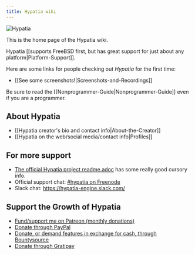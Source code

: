 ```yaml
---
title: Hypatia wiki
---
```


![Hypatia](https://github.com/hypatia-engine/hypatia/blob/master/media/logos/logotype-blacktext-transparentbg.png)

This is the home page of the Hypatia wiki.

Hypatia [[supports FreeBSD first, but has great support for just about any platform|Platform-Support]].

Here are some links for people checking out _Hypatia_ for the first time:

  * [[See some screenshots!|Screenshots-and-Recordings]]

Be sure to read the [[Nonprogrammer-Guide|Nonprogrammer-Guide]] even if you are a programmer.

## About Hypatia

  * [[Hypatia creator's bio and contact info|About-the-Creator]]
  * [[Hypatia on the web/social media/contact info|Profiles]]

## For more support

  * [The official Hypatia project readme.adoc](https://github.com/lillian-lemmer/hypatia#readme) has some really good cursory info.
  * Official support chat: [#hypatia on Freenode](http://webchat.freenode.net/?channels=hypatia)
  * Slack chat: https://hypatia-engine.slack.com/

## Support the Growth of Hypatia

  * [Fund/support me on Patreon (monthly donations)](https://www.patreon.com/lilylemmer)
  * [Donate through PayPal](https://www.paypal.com/cgi-bin/webscr?cmd=_s-xclick&hosted_button_id=YFHB5TMMXMNT6)
  * [Donate, or demand features in exchange for cash, through Bountysource](https://www.bountysource.com/teams/hypatia)
  * [Donate through Gratipay](https://gratipay.com/~lillian-lemmer/)
